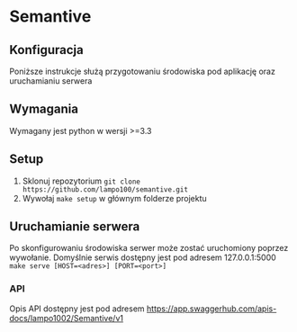 # Semantive

## Konfiguracja

Poniższe instrukcje służą przygotowaniu środowiska pod aplikację oraz uruchamianiu serwera

## Wymagania

Wymagany jest python w wersji >=3.3

## Setup

1. Sklonuj repozytorium `git clone https://github.com/lampo100/semantive.git`
2. Wywołaj `make setup` w głównym folderze projektu

## Uruchamianie serwera

Po skonfigurowaniu środowiska serwer może zostać uruchomiony poprzez wywołanie. Domyślnie serwis dostępny jest pod adresem 127.0.0.1:5000
`make serve [HOST=<adres>] [PORT=<port>]`

### API

Opis API dostępny jest pod adresem https://app.swaggerhub.com/apis-docs/lampo1002/Semantive/v1

